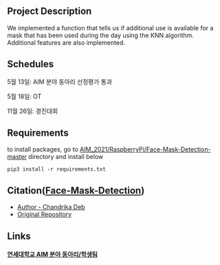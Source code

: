## Project Description
We implemented a function that tells us if additional use is available for a mask that has been used during the day using the KNN algorithm. Additional features are also implemented.

## Schedules
  5월 13일: AIM 분야 동아리 선정평가 통과
  
  5월 18일: OT
  
  11월 26일: 경진대회
  
## Requirements
   to install packages, go to [AIM_2021/RaspberryPi/Face-Mask-Detection-master](https://github.com/SBTMLab/AIM_2021/tree/main/RaspberryPi/Face-Mask-Detection-master) directory and install below

    pip3 install -r requirements.txt
    

## Citation([Face-Mask-Detection](https://github.com/SBTMLab/AIM_2021/tree/main/RaspberryPi/Face-Mask-Detection-master))


* [Author - Chandrika Deb](https://github.com/chandrikadeb7)
* [Original Repository](https://github.com/chandrikadeb7/Face-Mask-Detection)


## Links  
  
#### [연세대학교 AIM 분야 동아리/학생팀](http://linc4th.yonsei.ac.kr/aim/club.php)
